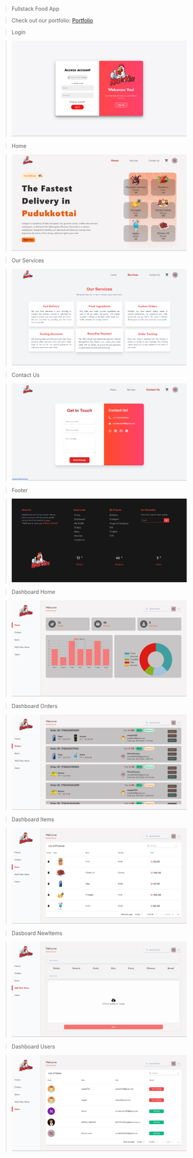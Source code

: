 > Fullstack Food App

> Check out our portfolio: [Portfolio](https://nirmalkumarofllll.github.io/Portfolio/)

> Login

> ![Loginpage](./imgs/Login.png)

> Home

> ![Homepage](./imgs/Home.png)

> Our Services

> ![Servicespage](./imgs/services.png)

> Contact Us

> ![ContactUspage](./imgs/ContactUs.png)

> Footer

> ![Footer](./imgs/Footer.png)

> Dashboard Home

> ![Dashboard](./imgs/Dashborad.png)

> Dashboard Orders

> ![Dashboard_Orders](./imgs/DBOrders.png)

> Dashboard Items

> ![Dashboard_Items](./imgs/DBItems.png)

> Dasboard NewItems

> ![Dasboard_NewItems](./imgs/DBNew.png)

> Dashboard Users

> ![Dashboard_Users](./imgs/DBUsers.png)
